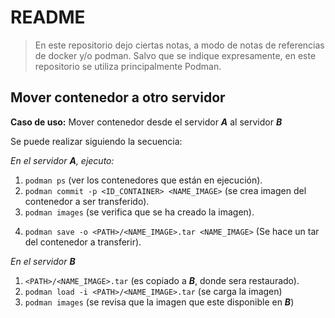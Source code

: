 # README

> En este repositorio dejo ciertas notas, a modo de notas de referencias de docker y/o podman.
> Salvo que se indique expresamente, en este repositorio se utiliza principalmente Podman.

## Mover contenedor a otro servidor

**Caso de uso:** Mover contenedor desde el servidor ***A*** al servidor ***B***

Se puede realizar siguiendo la secuencia:

_En el servidor **A**, ejecuto:_

1. `podman ps` (ver los contenedores que están en ejecución).
2. `podman commit -p <ID_CONTAINER> <NAME_IMAGE>` (se crea imagen del contenedor a ser transferido).
3. `podman images` (se verifica que se ha creado la imagen).
4) `podman save -o <PATH>/<NAME_IMAGE>.tar <NAME_IMAGE>` (Se hace un tar del contenedor a transferir).

_En el servidor **B**_

1. `<PATH>/<NAME_IMAGE>.tar` (es copiado a ***B***, donde sera restaurado).
2. `podman load -i <PATH>/<NAME_IMAGE>.tar` (se carga la imagen)
1. `podman images` (se revisa que la imagen que este disponible en ***B***)
